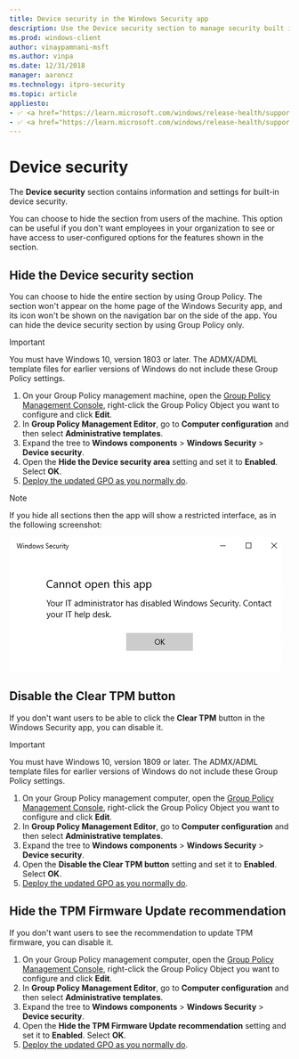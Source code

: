 ```yaml
---
title: Device security in the Windows Security app
description: Use the Device security section to manage security built into your device, including virtualization-based security.
ms.prod: windows-client
author: vinaypamnani-msft
ms.author: vinpa
ms.date: 12/31/2018
manager: aaroncz
ms.technology: itpro-security
ms.topic: article
appliesto:
- ✅ <a href="https://learn.microsoft.com/windows/release-health/supported-versions-windows-client" target="_blank">Windows 11</a>
- ✅ <a href="https://learn.microsoft.com/windows/release-health/supported-versions-windows-client" target="_blank">Windows 10</a>
---
```


# Device security

The **Device security** section contains information and settings for built-in device security.

You can choose to hide the section from users of the machine. This option can be useful if you don't want employees in your organization to see or have access to user-configured options for the features shown in the section.

## Hide the Device security section

You can choose to hide the entire section by using Group Policy. The section won't appear on the home page of the Windows Security app, and its icon won't be shown on the navigation bar on the side of the app. You can hide the device security section by using Group Policy only.

> [!IMPORTANT]
> You must have Windows 10, version 1803 or later. The ADMX/ADML template files for earlier versions of Windows do not include these Group Policy settings.

1. On your Group Policy management machine, open the [Group Policy Management Console](/previous-versions/windows/it-pro/windows-server-2008-R2-and-2008/cc731212(v=ws.11)), right-click the Group Policy Object you want to configure and click **Edit**.
2. In **Group Policy Management Editor**, go to **Computer configuration** and then select **Administrative templates**.
3. Expand the tree to **Windows components** > **Windows Security** > **Device security**.
4. Open the **Hide the Device security area** setting and set it to **Enabled**. Select **OK**.
5. [Deploy the updated GPO as you normally do](/windows/win32/srvnodes/group-policy).

> [!NOTE]
> If you hide all sections then the app will show a restricted interface, as in the following screenshot:
>
> ![Windows Security app with all sections hidden by Group Policy.](images/wdsc-all-hide.png)

## Disable the Clear TPM button

If you don't want users to be able to click the **Clear TPM** button in the Windows Security app, you can disable it.

> [!IMPORTANT]
> You must have Windows 10, version 1809 or later. The ADMX/ADML template files for earlier versions of Windows do not include these Group Policy settings.

1. On your Group Policy management computer, open the [Group Policy Management Console](/previous-versions/windows/it-pro/windows-server-2008-R2-and-2008/cc731212(v=ws.11)), right-click the Group Policy Object you want to configure and click **Edit**.
2. In **Group Policy Management Editor**, go to **Computer configuration** and then select **Administrative templates**.
3. Expand the tree to **Windows components** > **Windows Security** > **Device security**.
4. Open the **Disable the Clear TPM button** setting and set it to **Enabled**. Select **OK**.
5. [Deploy the updated GPO as you normally do](/windows/win32/srvnodes/group-policy).

## Hide the TPM Firmware Update recommendation

If you don't want users to see the recommendation to update TPM firmware, you can disable it.

1. On your Group Policy management computer, open the [Group Policy Management Console](/previous-versions/windows/it-pro/windows-server-2008-R2-and-2008/cc731212(v=ws.11)), right-click the Group Policy Object you want to configure and click **Edit**.
2. In **Group Policy Management Editor**, go to **Computer configuration** and then select **Administrative templates**.
3. Expand the tree to **Windows components** > **Windows Security** > **Device security**.
4. Open the **Hide the TPM Firmware Update recommendation** setting and set it to **Enabled**. Select **OK**.
5. [Deploy the updated GPO as you normally do](/windows/win32/srvnodes/group-policy).
